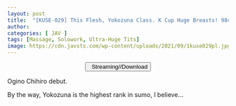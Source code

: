 ```yaml
---
layout: post
title:  "[KUSE-029] This Flesh, Yokozuna Class. K Cup Huge Breasts! 98cm Big Butt! “Actually, I’m Such An Erotic Woman…” After 6 Months Of Abstinence, The Sexual Desire That Has Accumulated Explodes! Chihiro Ogino"
author: 
categories: [ JAV ]
tags: [Massage, Solowork, Ultra-Huge Tits]
image: https://cdn.javsts.com/wp-content/uploads/2021/09/1kuse029pl.jpg
---
```


<center>
<a href="/svr/kuse-029">
<button class="btn btn-outline-dark py-2 px-5 d-block w-100 show-comments"><i class="fa fa-external-link"></i> &nbsp; Streaming//Download</button>
</a>
</center>

Ogino Chihiro debut.

By the way, Yokozuna is the highest rank in sumo, I believe…
